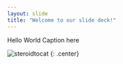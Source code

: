 ```yaml
---
layout: slide
title: "Welcome to our slide deck!"
---
```

Hello World
Caption here

![steroidtocat](https://octodex.github.com/images/steroidtocat.png)
{: .center}
